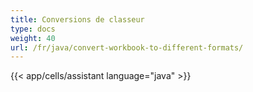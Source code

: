 ```yaml
---
title: Conversions de classeur
type: docs
weight: 40
url: /fr/java/convert-workbook-to-different-formats/
---
```


{{< app/cells/assistant language="java" >}}
